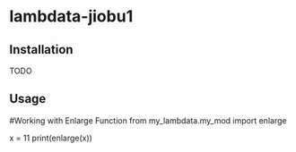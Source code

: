 # lambdata-jiobu1

## Installation

TODO

## Usage

#Working with Enlarge Function
from my_lambdata.my_mod import enlarge

x = 11
print(enlarge(x))